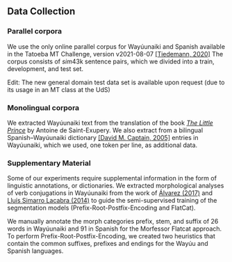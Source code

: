 ## Data Collection

### Parallel corpora
We use the only online parallel corpus for Wayúunaiki and Spanish available in the Tatoeba MT Challenge, version v2021-08-07
[[Tiedemann, 2020]](https://aclanthology.org/2020.wmt-1.139) The corpus consists of $sim$43k sentence pairs, which we divided
into a train, development, and test set.

Edit: The new general domain test data set is available upon request (due to its usage in an MT class at the UdS)

### Monolingual corpora
We extracted Wayúunaiki text from the translation of the book [_The Little Prince_](https://www.academia.edu/37583043/P�rinsipechonkai) by Antoine de Saint-Exupery. We also extract from a bilingual Spanish–Wayúunaiki
dictionary [[David M. Captain, 2005]](https://www.academia.edu/9990081/DICCIONARIO_BÁSICO_ILUSTRADO_WAYUUNAIKI_ESPAÑOL_ESPAÑOL_WAYUUNAIKI) entries in Wayúunaiki, which we used, one token per line,
as additional data.

### Supplementary Material
Some of our experiments require supplemental information in the form of linguistic annotations, or dictionaries. We
extracted morphological analyses of verb conjugations in Wayúunaiki from the work of [Álvarez (2017)](https://www.academia.edu/37617681/Manual_de_la_lengua_wayuu) and [Lluís Simarro Lacabra (2014)](https://ieslluissimarro.org/castella/files/2014/02/An%C3%A1lisis-morfol%C3%B3gico-de-la-palabra.pdf) to guide the semi-supervised training of the segmentation models (Prefix-Root-Postfix-Encoding and FlatCat).

We manually annotate the morph categories prefix, stem, and suffix of 26 words in Wayúunaiki and 91 in Spanish for the Morfessor Flatcat approach. To
perform Prefix-Root-Postfix-Encoding, we created two heuristics that contain the common suffixes, prefixes and endings for the Wayúu and Spanish languages.
